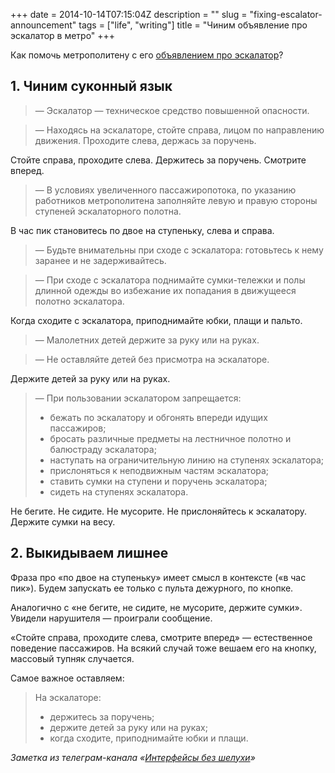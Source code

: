 +++
date = 2014-10-14T07:15:04Z
description = ""
slug = "fixing-escalator-announcement"
tags = ["life", "writing"]
title = "Чиним объявление про эскалатор в метро"
+++

Как помочь метрополитену с его [объявлением про эскалатор](/2014/09/29/metro-brain-slug/)?

## 1. Чиним суконный язык

> — Эскалатор — техническое средство повышенной опасности.
 
> — Находясь на эскалаторе, стойте справа, лицом по направлению движения. Проходите слева, держась за поручень.

Стойте справа, проходите слева. Держитесь за поручень. Смотрите вперед.
 
> — В условиях увеличенного пассажиропотока, по указанию работников метрополитена заполняйте левую и правую стороны ступеней эскалаторного полотна.

В час пик становитесь по двое на ступеньку, слева и справа.
 
> — Будьте внимательны при сходе с эскалатора: готовьтесь к нему заранее и не задерживайтесь.
 
> — При сходе с эскалатора поднимайте сумки-тележки и полы длинной одежды во избежание их попадания в движущееся полотно эскалатора.

Когда сходите с эскалатора, приподнимайте юбки, плащи и пальто.
 
> — Малолетних детей держите за руку или на руках.
 
> — Не оставляйте детей без присмотра на эскалаторе.

Держите детей за руку или на руках.

> — При пользовании эскалатором запрещается:
> - бежать по эскалатору и обгонять впереди идущих пассажиров;
> - бросать различные предметы на лестничное полотно и балюстраду  эскалатора;
> - наступать на ограничительную линию на ступенях эскалатора;
> - прислоняться к неподвижным частям эскалатора;
> - ставить сумки на ступени и поручень эскалатора;
> - сидеть на ступенях эскалатора.

Не бегите. Не сидите. Не мусорите. Не прислоняйтесь к эскалатору. Держите сумки на весу.

## 2. Выкидываем лишнее

Фраза про «по двое на ступеньку» имеет смысл в контексте («в час пик»). Будем запускать ее только с пульта дежурного, по кнопке.

Аналогично с «не бегите, не сидите, не мусорите, держите сумки». Увидели нарушителя — проиграли сообщение.

«Стойте справа, проходите слева, смотрите вперед» — естественное поведение пассажиров. На всякий случай тоже вешаем его на кнопку, массовый тупняк случается.

Самое важное оставляем:

> На эскалаторе:
> - держитесь за поручень; 
> - держите детей за руку или на руках;
> - когда сходите, приподнимайте юбки и плащи.

<div class="row">
<div class="col-xs-12 col-sm-10 col-md-8"><p><em>Заметка из телеграм-канала <span class="nowrap"><i class="far fa-star color-sin"></i> «<a href="https://t.me/dangry">Интерфейсы без шелухи</a>»</span></em></p></div>
</div>

